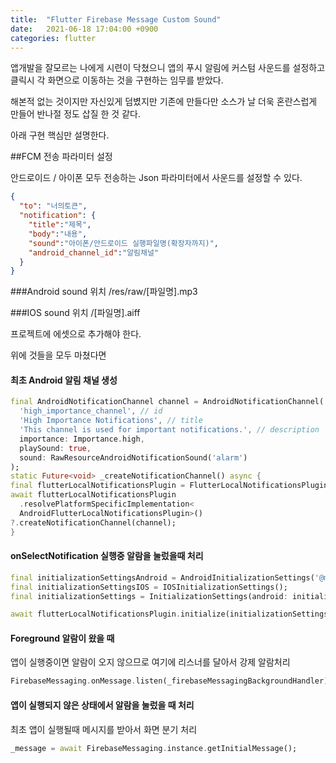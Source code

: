 ```yaml
---
title:  "Flutter Firebase Message Custom Sound"
date:   2021-06-18 17:04:00 +0900
categories: flutter
---
```


앱개발을 잘모르는 나에게 시련이 닥쳤으니 앱의 푸시 알림에 커스텀 사운드를 설정하고 클릭시 각 화면으로 이동하는 것을 구현하는 임무를 받았다.

해본적 없는 것이지만 자신있게 덤볐지만 기존에 만들다만 소스가 날 더욱 혼란스럽게 만들어 반나절 정도 삽질 한 것 같다.

아래 구현 핵심만 설명한다.

##FCM 전송 파라미터 설정

안드로이드 / 아이폰 모두 전송하는 Json 파라미터에서 사운드를 설정할 수 있다.

```json
{
  "to": "너의토큰",
  "notification": {
    "title":"제목",
    "body":"내용",
    "sound":"아이폰/안드로이드 실행파일명(확장자까지)",
    "android_channel_id":"알림채널"
  }
}
```

###Android sound 위치
  /res/raw/[파일명].mp3

###IOS sound 위치
  /[파일명].aiff

프로젝트에 에셋으로 추가해야 한다.

위에 것들을 모두 마쳤다면
#### 최초 Android 알림 채널 생성
```dart
final AndroidNotificationChannel channel = AndroidNotificationChannel(
  'high_importance_channel', // id
  'High Importance Notifications', // title
  'This channel is used for important notifications.', // description
  importance: Importance.high,
  playSound: true,
  sound: RawResourceAndroidNotificationSound('alarm')
);
static Future<void> _createNotificationChannel() async {
final flutterLocalNotificationsPlugin = FlutterLocalNotificationsPlugin();
await flutterLocalNotificationsPlugin
  .resolvePlatformSpecificImplementation<
  AndroidFlutterLocalNotificationsPlugin>()
?.createNotificationChannel(channel);
}
```

#### onSelectNotification 실행중 알람을 눌렀을때 처리
```dart
final initializationSettingsAndroid = AndroidInitializationSettings('@mipmap/ic_launcher');
final initializationSettingsIOS = IOSInitializationSettings();
final initializationSettings = InitializationSettings(android: initializationSettingsAndroid, iOS: initializationSettingsIOS);

await flutterLocalNotificationsPlugin.initialize(initializationSettings, onSelectNotification: onSelectNotification);
```

#### Foreground 알람이 왔을 때
앱이 실행중이면 알람이 오지 않으므로 여기에 리스너를 달아서 강제 알람처리
```dart
FirebaseMessaging.onMessage.listen(_firebaseMessagingBackgroundHandler);
```

#### 앱이 실행되지 않은 상태에서 알람을 눌렀을 때 처리
최초 앱이 실행될때 메시지를 받아서 화면 분기 처리
```dart
_message = await FirebaseMessaging.instance.getInitialMessage();
```
